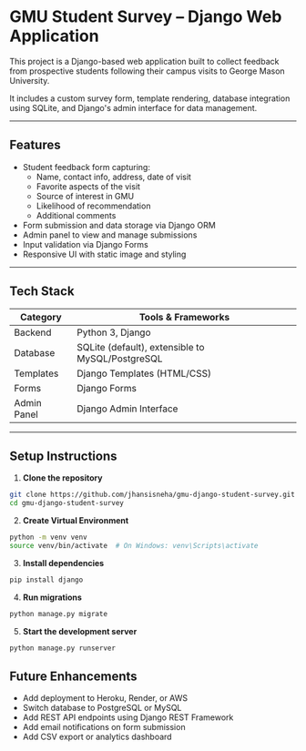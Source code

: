 # GMU Student Survey – Django Web Application

This project is a Django-based web application built to collect feedback from prospective students following their campus visits to George Mason University.

It includes a custom survey form, template rendering, database integration using SQLite, and Django's admin interface for data management.

---

## Features

- Student feedback form capturing:
  - Name, contact info, address, date of visit
  - Favorite aspects of the visit
  - Source of interest in GMU
  - Likelihood of recommendation
  - Additional comments
- Form submission and data storage via Django ORM
- Admin panel to view and manage submissions
- Input validation via Django Forms
- Responsive UI with static image and styling

---

## Tech Stack

| Category     | Tools & Frameworks         |
|--------------|-----------------------------|
| Backend      | Python 3, Django            |
| Database     | SQLite (default), extensible to MySQL/PostgreSQL |
| Templates    | Django Templates (HTML/CSS) |
| Forms        | Django Forms                |
| Admin Panel  | Django Admin Interface      |


---

## Setup Instructions

1. **Clone the repository**
```bash
git clone https://github.com/jhansisneha/gmu-django-student-survey.git
cd gmu-django-student-survey
```
2. **Create Virtual Environment**
```bash
python -m venv venv
source venv/bin/activate  # On Windows: venv\Scripts\activate
```
3. **Install dependencies**
```bash
pip install django
```
4. **Run migrations**
```bash   
python manage.py migrate
```
5. **Start the development server**
```bash
python manage.py runserver
```
## Future Enhancements
- Add deployment to Heroku, Render, or AWS
- Switch database to PostgreSQL or MySQL
- Add REST API endpoints using Django REST Framework
- Add email notifications on form submission
- Add CSV export or analytics dashboard
